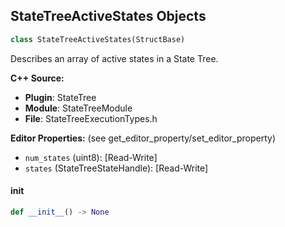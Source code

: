 ## StateTreeActiveStates Objects

```python
class StateTreeActiveStates(StructBase)
```

Describes an array of active states in a State Tree.

**C++ Source:**

- **Plugin**: StateTree
- **Module**: StateTreeModule
- **File**: StateTreeExecutionTypes.h

**Editor Properties:** (see get_editor_property/set_editor_property)

- ``num_states`` (uint8):  [Read-Write]
- ``states`` (StateTreeStateHandle):  [Read-Write]

<a id="unreal.StateTreeActiveStates.__init__"></a>

#### __init__

```python
def __init__() -> None
```

<a id="unreal.StateTreeExecutionFrame"></a>
